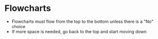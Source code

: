 

# Flowcharts
- Flowcharts must flow from the top to the bottom unless there is a "No" choice
- If more space is needed, go back to the top and start moving down

